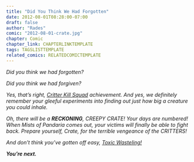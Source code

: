 ```yaml
---
title: "Did You Think We Had Forgotten"
date: 2012-08-01T08:28:00-07:00
draft: false
author: "Rades"
comic: "2012-08-01-crate.jpg"
chapter: Comic
chapter_link: CHAPTERLINKTEMPLATE
tags: TAGSLISTTEMPLATE
related_comics: RELATEDCOMICTEMPLATE
---
```


*Did you think we had forgotten?*


*Did you think we had forgiven?*


*Yes, that’s right, [Critter Kill Squad](https://www.wowhead.com/achievement=5144/critter-kill-squad) achievement. And yes, we definitely remember your gleeful experiments into finding out just how big a creature you could inhale.*


*Oh, there will be a ***RECKONING***, CREEPY CRATE! Your days are numbered! When Mists of Pandaria comes out, your victims will finally be able to fight back. Prepare yourself, Crate, for the terrible vengeance of the CRITTERS!*


*And don’t think you’ve gotten off easy, <a href="https:/www.wowhead.com/spell=71840">Toxic Wasteling!</a>*


***You’re next.***

